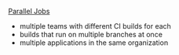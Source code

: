 [Parallel Jobs](Parallel%20Jobs.md)
- multiple teams with different CI builds for each
- builds that run on multiple branches at once
- multiple applications in the same organization